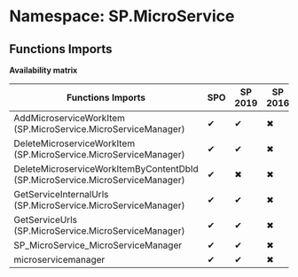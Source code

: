 # Namespace: SP.MicroService

## Functions Imports

**Availability matrix**

Functions Imports | SPO | SP 2019 | SP 2016 | SP 2013
----------|-----|---------|---------|--------
AddMicroserviceWorkItem (SP.MicroService.MicroServiceManager) | ✔ | ✔ | ✖ | ✖
DeleteMicroserviceWorkItem (SP.MicroService.MicroServiceManager) | ✔ | ✔ | ✖ | ✖
DeleteMicroserviceWorkItemByContentDbId (SP.MicroService.MicroServiceManager) | ✔ | ✖ | ✖ | ✖
GetServiceInternalUrls (SP.MicroService.MicroServiceManager) | ✔ | ✔ | ✖ | ✖
GetServiceUrls (SP.MicroService.MicroServiceManager) | ✔ | ✔ | ✖ | ✖
SP_MicroService_MicroServiceManager | ✔ | ✔ | ✖ | ✖
microservicemanager | ✔ | ✔ | ✖ | ✖
